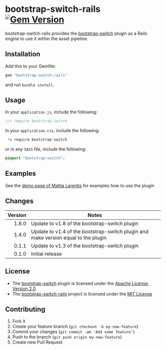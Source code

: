 # bootstrap-switch-rails [![Gem Version](https://badge.fury.io/rb/bootstrap-switch-rails.png)](http://badge.fury.io/rb/bootstrap-switch-rails)

bootstrap-switch-rails provides the [bootstrap-switch](http://www.bootstrap-switch.org/)
plugin as a Rails engine to use it within the asset pipeline.

## Installation

Add this to your Gemfile:

```ruby
gem "bootstrap-switch-rails"
```

and run `bundle install`.

## Usage

In your `application.js`, include the following:

```js
//= require bootstrap-switch
```

In your `application.css`, include the following:

```css
 *= require bootstrap-switch
```

or in any `SASS` file, include the following:

```css
@import "bootstrap-switch";
```

## Examples

See the [demo page of Mattia Larentis](http://www.bootstrap-switch.org/) for examples how to use the plugin

## Changes

| Version | Notes                                                                               |
| -------:| ----------------------------------------------------------------------------------- |
|   1.8.0 | Update to v1.8 of the bootstrap-switch plugin                                       |
|   1.4.0 | Update to v1.4 of the bootstrap-switch plugin and make version equal to the plugin  |
|   0.1.1 | Update to v1.3 of the bootstrap-switch plugin                                       |
|   0.1.0 | Initial release                                                                     |

## License

* The [bootstrap-switch](http://www.bootstrap-switch.org/) plugin is licensed under the
[Apache License, Version 2.0](http://www.apache.org/licenses/LICENSE-2.0)
* The [bootstrap-switch-rails](https://github.com/manuelvanrijn/bootstrap-switch-rails) project is
 licensed under the [MIT License](http://opensource.org/licenses/mit-license.html)

## Contributing

1. Fork it
2. Create your feature branch (`git checkout -b my-new-feature`)
3. Commit your changes (`git commit -am 'Add some feature'`)
4. Push to the branch (`git push origin my-new-feature`)
5. Create new Pull Request
